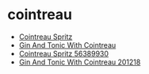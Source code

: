 # cointreau

 * [Cointreau Spritz](../../index/c/cointreau-spritz-56389930.json)
 * [Gin And Tonic With Cointreau](../../index/g/gin-and-tonic-with-cointreau-201218.json)
 * [Cointreau Spritz 56389930](../../index/c/cointreau-spritz-56389930.json)
 * [Gin And Tonic With Cointreau 201218](../../index/g/gin-and-tonic-with-cointreau-201218.json)
